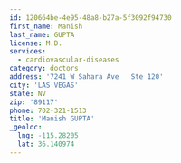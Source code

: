 ```yaml
---
id: 120664be-4e95-48a8-b27a-5f3092f94730
first_name: Manish
last_name: GUPTA
license: M.D.
services:
  - cardiovascular-diseases
category: doctors
address: '7241 W Sahara Ave   Ste 120'
city: 'LAS VEGAS'
state: NV
zip: '89117'
phone: 702-321-1513
title: 'Manish GUPTA'
_geoloc:
  lng: -115.28205
  lat: 36.140974
---
```

